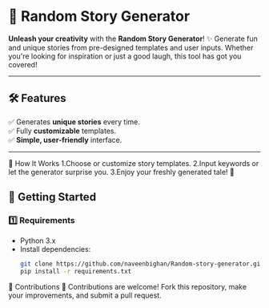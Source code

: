 # 🌟 Random Story Generator

**Unleash your creativity** with the **Random Story Generator**! ✨ Generate fun and unique stories from pre-designed templates and user inputs. Whether you're looking for inspiration or just a good laugh, this tool has got you covered!

---

## 🛠️ Features
✅ Generates **unique stories** every time.  
✅ Fully **customizable** templates.  
✅ **Simple, user-friendly** interface.  

---



🧩 How It Works
 1.Choose or customize story templates.
 2.Input keywords or let the generator surprise you.
 3.Enjoy your freshly generated tale! 📖 


## 🚀 Getting Started

### **1️⃣ Requirements**
- Python 3.x
- Install dependencies:
  ```bash
  git clone https://github.com/naveenbighan/Random-story-generator.git
  pip install -r requirements.txt
🤝 Contributions
  🎉 Contributions are welcome! Fork this repository, make your improvements, and submit a pull request.
